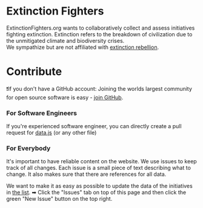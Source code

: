 # Extinction Fighters
ExtinctionFighters.org wants to collaboratively collect and assess initiatives fighting extinction.
    Extinction refers to the breakdown of civilization due to the unmitigated climate and biodiversity crises.<br/>
    We sympathize but are not affiliated with <a href="https://rebellion.earth/">extinction rebellion</a>.</p>

# Contribute
❗️If you don't have a GitHub account: Joining the worlds largest community for open source software is easy - [join GitHub](https://github.com/join).

### For Software Engineers
If you're experienced software engineer, you can directly create a pull request for [data.js](data.js) (or any other file)

### For Everybody
It's important to have reliable content on the website. We use issues to keep track of all changes. Each issue is a small piece of text describing what to change. It also makes sure that there are references for all data.

We want to make it as easy as possible to update the data of the initiatives in [the list](https://ExtinctionFighters.org). 
➡ Click the "Issues" tab on top of this page and then click the green "New Issue" button on the top right.